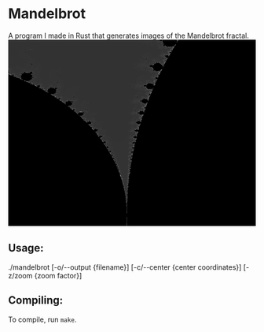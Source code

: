 # Mandelbrot
A program I made in Rust that generates images of the Mandelbrot fractal.
![10x zoom](images/10.png)

## Usage:
./mandelbrot
  [-o/--output {filename}]
  [-c/--center {center coordinates}]
  [-z/zoom {zoom factor}]

## Compiling:
To compile, run `make`.

